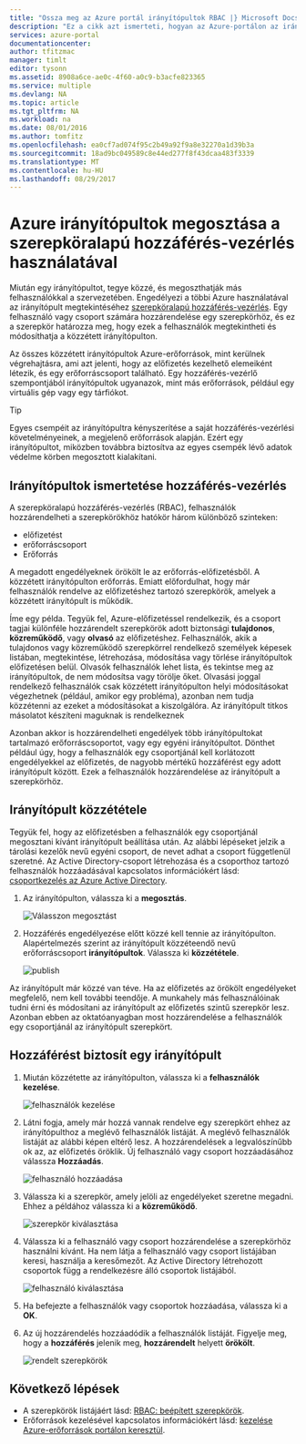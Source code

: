 ```yaml
---
title: "Ossza meg az Azure portál irányítópultok RBAC |} Microsoft Docs"
description: "Ez a cikk azt ismerteti, hogyan az Azure-portálon az irányítópultok megosztása a szerepköralapú hozzáférés-vezérlés használatával."
services: azure-portal
documentationcenter: 
author: tfitzmac
manager: timlt
editor: tysonn
ms.assetid: 8908a6ce-ae0c-4f60-a0c9-b3acfe823365
ms.service: multiple
ms.devlang: NA
ms.topic: article
ms.tgt_pltfrm: NA
ms.workload: na
ms.date: 08/01/2016
ms.author: tomfitz
ms.openlocfilehash: ea0cf7ad074f95c2b49a92f9a8e32270a1d39b3a
ms.sourcegitcommit: 18ad9bc049589c8e44ed277f8f43dcaa483f3339
ms.translationtype: MT
ms.contentlocale: hu-HU
ms.lasthandoff: 08/29/2017
---
```

# <a name="share-azure-dashboards-by-using-role-based-access-control"></a>Azure irányítópultok megosztása a szerepköralapú hozzáférés-vezérlés használatával
Miután egy irányítópultot, tegye közzé, és megoszthatják más felhasználókkal a szervezetében. Engedélyezi a többi Azure használatával az irányítópult megtekintéséhez [szerepköralapú hozzáférés-vezérlés](../active-directory/role-based-access-control-configure.md). Egy felhasználó vagy csoport számára hozzárendelése egy szerepkörhöz, és ez a szerepkör határozza meg, hogy ezek a felhasználók megtekintheti és módosíthatja a közzétett irányítópulton. 

Az összes közzétett irányítópultok Azure-erőforrások, mint kerülnek végrehajtásra, ami azt jelenti, hogy az előfizetés kezelhető elemeiként létezik, és egy erőforráscsoport található.  Egy hozzáférés-vezérlő szempontjából irányítópultok ugyanazok, mint más erőforrások, például egy virtuális gép vagy egy tárfiókot.

> [!TIP]
> Egyes csempéit az irányítópultra kényszerítése a saját hozzáférés-vezérlési követelményeinek, a megjelenő erőforrások alapján.  Ezért egy irányítópultot, miközben továbbra biztosítva az egyes csempék lévő adatok védelme körben megosztott kialakítani.
> 
> 

## <a name="understanding-access-control-for-dashboards"></a>Irányítópultok ismertetése hozzáférés-vezérlés
A szerepköralapú hozzáférés-vezérlés (RBAC), felhasználók hozzárendelheti a szerepkörökhöz hatókör három különböző szinteken:

* előfizetést
* erőforráscsoport
* Erőforrás

A megadott engedélyeknek örökölt le az erőforrás-előfizetésből. A közzétett irányítópulton erőforrás. Emiatt előfordulhat, hogy már felhasználók rendelve az előfizetéshez tartozó szerepkörök, amelyek a közzétett irányítópult is működik. 

Íme egy példa.  Tegyük fel, Azure-előfizetéssel rendelkezik, és a csoport tagjai különféle hozzárendelt szerepkörök adott biztonsági **tulajdonos**, **közreműködő**, vagy **olvasó** az előfizetéshez. Felhasználók, akik a tulajdonos vagy közreműködő szerepkörrel rendelkező személyek képesek listában, megtekintése, létrehozása, módosítása vagy törlése irányítópultok előfizetésen belül.  Olvasók felhasználók lehet lista, és tekintse meg az irányítópultok, de nem módosítsa vagy törölje őket.  Olvasási joggal rendelkező felhasználók csak közzétett irányítópulton helyi módosításokat végezhetnek (például, amikor egy probléma), azonban nem tudja közzétenni az ezeket a módosításokat a kiszolgálóra.  Az irányítópult titkos másolatot készíteni maguknak is rendelkeznek

Azonban akkor is hozzárendelheti engedélyek több irányítópultokat tartalmazó erőforráscsoportot, vagy egy egyéni irányítópultot. Dönthet például úgy, hogy a felhasználók egy csoportjánál kell korlátozott engedélyekkel az előfizetés, de nagyobb mértékű hozzáférést egy adott irányítópult között. Ezek a felhasználók hozzárendelése az irányítópult a szerepkörhöz. 

## <a name="publish-dashboard"></a>Irányítópult közzététele
Tegyük fel, hogy az előfizetésben a felhasználók egy csoportjánál megosztani kívánt irányítópult beállítása után. Az alábbi lépéseket jelzik a tárolási kezelők nevű egyéni csoport, de nevet adhat a csoport függetlenül szeretné. Az Active Directory-csoport létrehozása és a csoporthoz tartozó felhasználók hozzáadásával kapcsolatos információkért lásd: [csoportkezelés az Azure Active Directory](../active-directory/active-directory-accessmanagement-manage-groups.md).

1. Az irányítópulton, válassza ki a **megosztás**.
   
     ![Válasszon megosztást](./media/azure-portal-dashboard-share-access/select-share.png)
2. Hozzáférés engedélyezése előtt közzé kell tennie az irányítópulton. Alapértelmezés szerint az irányítópult közzéteendő nevű erőforráscsoport **irányítópultok**. Válassza ki **közzététele**.
   
     ![publish](./media/azure-portal-dashboard-share-access/publish.png)

Az irányítópult már közzé van téve. Ha az előfizetés az örökölt engedélyeket megfelelő, nem kell további teendője. A munkahely más felhasználóinak tudni érni és módosítani az irányítópult az előfizetés szintű szerepkör lesz. Azonban ebben az oktatóanyagban most hozzárendelése a felhasználók egy csoportjánál az irányítópult szerepkört.

## <a name="assign-access-to-a-dashboard"></a>Hozzáférést biztosít egy irányítópult
1. Miután közzétette az irányítópulton, válassza ki a **felhasználók kezelése**.
   
     ![felhasználók kezelése](./media/azure-portal-dashboard-share-access/manage-users.png)
2. Látni fogja, amely már hozzá vannak rendelve egy szerepkört ehhez az irányítópulthoz a meglévő felhasználók listáját. A meglévő felhasználók listáját az alábbi képen eltérő lesz. A hozzárendelések a legvalószínűbb ok az, az előfizetés öröklik. Új felhasználó vagy csoport hozzáadásához válassza **Hozzáadás**.
   
     ![felhasználó hozzáadása](./media/azure-portal-dashboard-share-access/existing-users.png)
3. Válassza ki a szerepkör, amely jelöli az engedélyeket szeretne megadni. Ehhez a példához válassza ki a **közreműködő**.
   
     ![szerepkör kiválasztása](./media/azure-portal-dashboard-share-access/select-role.png)
4. Válassza ki a felhasználó vagy csoport hozzárendelése a szerepkörhöz használni kívánt. Ha nem látja a felhasználó vagy csoport listájában keresi, használja a keresőmezőt. Az Active Directory létrehozott csoportok függ a rendelkezésre álló csoportok listájából.
   
     ![felhasználó kiválasztása](./media/azure-portal-dashboard-share-access/select-user.png) 
5. Ha befejezte a felhasználók vagy csoportok hozzáadása, válassza ki a **OK**. 
6. Az új hozzárendelés hozzáadódik a felhasználók listáját. Figyelje meg, hogy a **hozzáférés** jelenik meg, **hozzárendelt** helyett **örökölt**.
   
     ![rendelt szerepkörök](./media/azure-portal-dashboard-share-access/assigned-roles.png)

## <a name="next-steps"></a>Következő lépések
* A szerepkörök listájáért lásd: [RBAC: beépített szerepkörök](../active-directory/role-based-access-built-in-roles.md).
* Erőforrások kezelésével kapcsolatos információkért lásd: [kezelése Azure-erőforrások portálon keresztül](resource-group-portal.md).

